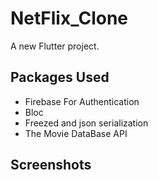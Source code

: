 # NetFlix_Clone

A new Flutter project.

## Packages Used

<ul>
  <li>Firebase For Authentication</li>
  <li>Bloc</li>
  <li>Freezed and json serialization</li>
  <li>The Movie DataBase API</li>
</ul>

## Screenshots
